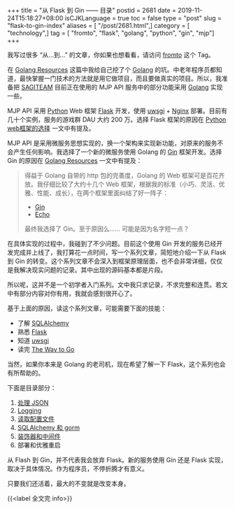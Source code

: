 +++
title = "从 Flask 到 Gin —— 目录"
postid = 2681
date = 2019-11-24T15:18:27+08:00
isCJKLanguage = true
toc = false
type = "post"
slug = "flask-to-gin-index"
aliases = [ "/post/2681.html",]
category = [ "technology",]
tag = [ "fromto", "flask", "golang", "python", "gin", "mjp"]
+++

我写过很多 “从...到...” 的文章，你如果也想看看，请访问 [fromto](/tag/fromto/) 这个 Tag。

在 [Golang Resources](post/golang-resources/) 这篇中我给自己挖了个 [Golang](/tag/golang/) 的坑。中老年程序员都知道，最快掌握一门技术的方法就是用它做项目，而且要做真实的项目。所以，我准备把 [SAGITEAM](/tag/sagiteam/) 目前正在使用的 MJP API 服务中的部分功能采用 [Golang](/tag/golang/) 实现一些。 <!--more-->

MJP API 采用 [Python](/tag/python/) Web 框架 [Flask](/tag/flask/) 开发，使用 [uwsgi](/tag/uwsgi/) + [Nginx](/tag/nginx/) 部署。目前有几十个实例，服务的游戏群 DAU 大约 200 万。选择 Flask 框架的原因在 [Python web框架的选择](/post/python_web_frameworks/) 一文中有提及。

MJP API 是采用微服务思想实现的，换一个架构来实现新功能，对原来的服务不会产生任何影响。我选择了一个新的微服务使用 Golang 的 [Gin](/tag/gin/) 框架开发。选择 Gin 的原因在 [Golang Resources](/post/golang-resources/) 一文中有提及：

> 得益于 Golang 自带的 http 包的完善度，Golang 的 Web 框架可是百花齐放。我仔细比较了大约十几个 Web 框架，根据我的标准（小巧、灵活、优雅、性能、成长），在两个框架里面纠结了好一阵子：
>
> - [Gin](https://gin-gonic.com/)
> - [Echo](https://echo.labstack.com/)
>
> 最终我选择了 Gin。至于原因么…… 可能是因为名字短一点？

在具体实现的过程中，我碰到了不少问题。目前这个使用 Gin 开发的服务已经开发完成并上线了，我打算花一点时间，写一个系列文章，简短地介绍一下从 Flask 到 Gin 的转变。这个系列文章不会深入到框架原理层面，也不会非常详细，仅仅是我解决现实问题的记录。其中出现的源码基本都是片段。

所以呢，这并不是一个初学者入门系列。文中我只求记录，不求完整和连贯。若文中有部分内容对你有用，我就会感到很开心了。

基于上面的原因，读这个系列文章，可能需要下面的技能：

- 了解 [SQLAlchemy](/tag/sqlalchemy/)
- 熟悉 [Flask](/tag/flask/)
- 知道 [uwsgi](/tag/uwsgi/)
- 读完 [The Way to Go](https://github.com/unknwon/the-way-to-go_ZH_CN)

当然，如果你本来是 Golang 的老司机，现在希望了解一下 Flask，这个系列也会有所帮助的。

下面是目录部分：

1. [处理 JSON](/post/flask-to-gin-json/)
2. [Logging](/post/flask-to-gin-logging/)
3. [读取配置文件](/post/flask-to-gin-read-config-file/)
4. [SQLAlchemy 和 gorm](/post/flask-to-gin-sqlalchemy-gorm/)
5. [装饰器和中间件](/post/flask-go-gin-decorator-and-middleware/)
6. 部署和优雅重启

从 Flash 到 Gin，并不代表我会放弃 Flask。新的服务使用 Gin 还是 Flask 实现，取决于具体情况。作为程序员，不停折腾才有意义。

只要我们还活着，最大的不变就是改变本身。

{{<label 全文完 info>}}
